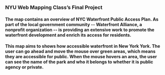 ### NYU Web Mapping Class’s Final Project

#### The map contains an overview of NYC Waterfront Public Access Plan. As part of the local government community -- Waterfront Alliance, a nonprofit organization -- is providing an extensive work to promote the waterfront development and enrich its access for residents.

#### This map aims to shows how accessible waterfront in New York York. The user can go ahead and move the mouse over green areas, which means they are accessible for public. When the mouse hovers an area, the user can see the name of the park and who it belongs to whether it is public agency or private.
